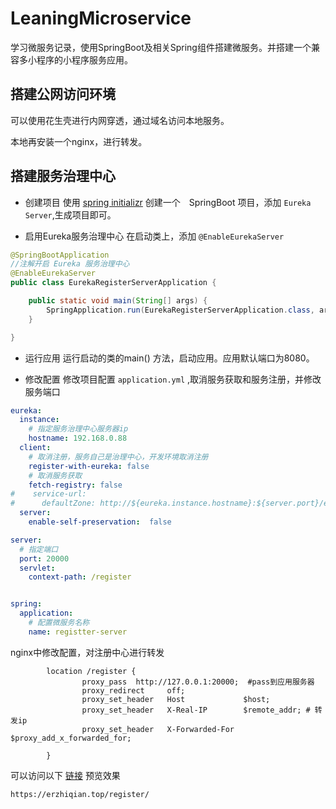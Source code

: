 # LeaningMicroservice
学习微服务记录，使用SpringBoot及相关Spring组件搭建微服务。并搭建一个兼容多小程序的小程序服务应用。

## 搭建公网访问环境
可以使用花生壳进行内网穿透，通过域名访问本地服务。

本地再安装一个nginx，进行转发。


## 搭建服务治理中心

- 创建项目
使用 [spring initializr](https://start.spring.io/) 创建一个　SpringBoot 项目，添加 ```Eureka Server```,生成项目即可。

- 启用Eureka服务治理中心
在启动类上，添加 ```@EnableEurekaServer``` 

```java
@SpringBootApplication
//注解开启 Eureka 服务治理中心
@EnableEurekaServer
public class EurekaRegisterServerApplication {

	public static void main(String[] args) {
		SpringApplication.run(EurekaRegisterServerApplication.class, args);
	}

}
```

- 运行应用
运行启动的类的main() 方法，启动应用。应用默认端口为8080。

- 修改配置
修改项目配置 ```application.yml``` ,取消服务获取和服务注册，并修改服务端口 
```yml
eureka:
  instance:
    # 指定服务治理中心服务器ip
    hostname: 192.168.0.88
  client:
    # 取消注册，服务自己是治理中心，开发环境取消注册
    register-with-eureka: false
    # 取消服务获取
    fetch-registry: false
#    service-url:
#      defaultZone: http://${eureka.instance.hostname}:${server.port}/eureka
  server:
    enable-self-preservation:  false

server:
  # 指定端口
  port: 20000
  servlet:
    context-path: /register


spring:
  application:
    # 配置微服务名称
    name: registter-server

```
nginx中修改配置，对注册中心进行转发
```
        location /register {
                proxy_pass  http://127.0.0.1:20000;  #pass到应用服务器
                proxy_redirect     off;
                proxy_set_header   Host             $host;
                proxy_set_header   X-Real-IP        $remote_addr; # 转发ip
                proxy_set_header   X-Forwarded-For  $proxy_add_x_forwarded_for;

        }
```

可以访问以下 [链接](https://erzhiqian.top/register/) 预览效果
```
https://erzhiqian.top/register/
```